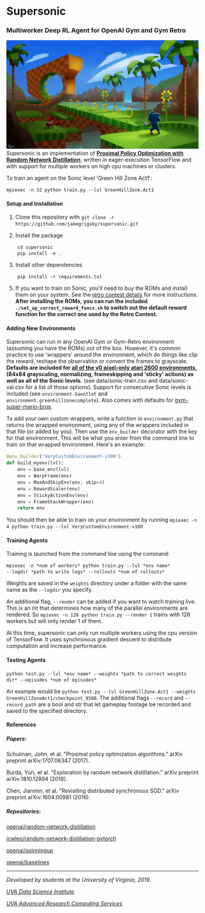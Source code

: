 # Supersonic
### __Multiworker Deep RL Agent for OpenAI Gym and Gym Retro__
![Sonic Cover Image](supersonic/data/readme_media/readme_cover.jpg)
Supersonic is an implementation of __[Proximal Policy Optimization with Random Network Distillation](https://arxiv.org/abs/1810.12894)__, written in eager-execution TensorFlow and with support for multiple workers on high cpu machines or clusters.

To train an agent on the Sonic level 'Green Hill Zone Act1':
```shell
mpiexec -n 32 python train.py --lvl GreenHillZone.Act1
```

#### Setup and Installation
1. Clone this repository with `git clone -r https://github.com/jakegrigsby/supersonic.git`

2. Install the package
```shell
    cd supersonic
    pip install -e . 
```

3. Install other dependencies
```shell
    pip install -r requirements.txt
```

5. If you want to train on Sonic, you'll need to buy the ROMs and install them on your system. See the [retro contest details](https://contest.openai.com/2018-1/details/) for more instructions. __After installing the ROMs, you can run the included `./set_up_correct_reward_funcs.sh` to switch out the default reward function for the correct one used by the Retro Contest.__

#### Adding New Environments
Supersonic can run in any OpenAI Gym or Gym-Retro environment (assuming you have the ROMs) out of the box. However, it's common practice to use 'wrappers' around the environment, which do things like clip the reward, reshape the observation or convert the frames to grayscale. __Defaults are included for [all of the v0 pixel-only atari 2600 environments](https://gym.openai.com/envs/#atari), (84x84 grayscaling, normalizing, frameskipping and 'sticky' actions) as well as all of the Sonic levels.__ (see data/sonic-train.csv and data/sonic-val.csv for a list of those options). Support for consecutive Sonic levels is included (see `environment.Gauntlet` and `environment.greenhillzonecomplete`). Also comes with defaults for [gym-super-mario-bros](https://github.com/Kautenja/gym-super-mario-bros).


To add your own custom wrappers, write a function in `environment.py` that returns the wrapped environment, using any of the wrappers included in that file (or added by you). Then use the `env_builder` decorator with the key for that environment. This will be what you enter from the command line to train on that wrapped environment. Here's an example:
```python
@env_builder('VeryCustomEnvironment-v100')
def build_myenv(lvl):
    env = base_env(lvl)
    env = WarpFrame(env)
    env = MaxAndSkipEnv(env, skip=4)
    env = RewardScaler(env)
    env = StickyActionEnv(env)
    env = FrameStackWrapper(env)
    return env
```
You should then be able to train on your environment by running
```mpiexec -n 4 python train.py --lvl VeryCustomEnvironment-v100```

#### Training Agents
Training is launched from the command line using the command:
```shell
mpiexec -n *num of workers* python train.py --lvl *env name*
--logdir *path to write logs* --rollouts *num of rollouts*
```
Weights are saved in the `weights` directory under a folder with the same name as the `--logdir` you specify.

An additional flag, `--render` can be added if you want to watch training live. This is an int that determines how many of the
parallel environments are rendered. So `mpiexec -n 128 python train.py --render 1` trains with 128 workers but will only render
1 of them.

At this time, supersonic can only run multiple workers using the cpu version of TensorFlow. It uses synchronous gradient descent to distribute computation and increase performance.

#### Testing Agents
```shell
python test.py --lvl *env name* --weights *path to correct weights dir* --episodes *num of episodes*
```
An example would be `python test.py --lvl GreenHillZone.Act1 --weights GreenHillZoneAct1/checkpoint_9500`. The additional flags `--record` and `--record_path` are a bool and str that let gameplay footage be recorded and saved to the specified directory.

#### References

##### Papers:
Schulman, John, et al. "Proximal policy optimization algorithms." arXiv preprint arXiv:1707.06347 (2017).

Burda, Yuri, et al. "Exploration by random network distillation." arXiv preprint arXiv:1810.12894 (2018).

Chen, Jianmin, et al. "Revisiting distributed synchronous SGD." arXiv preprint arXiv:1604.00981 (2016).

##### Repositories:
[openai/random-network-distillation](https://github.com/openai/random-network-distillation)

[jcwleo/random-network-distillation-pytorch](https://github.com/jcwleo/random-network-distillation-pytorch)

[openai/spinningup](https://github.com/openai/spinningup)

[openai/baselines](https://github.com/openai/baselines)


--------------------------------------------------------------------

_Developed by students at the University of Virginia, 2019._

_[UVA Data Science Institute](https://datascience.virginia.edu)_

_[UVA Advanced Research Computing Services](https://arcs.virginia.edu)_



